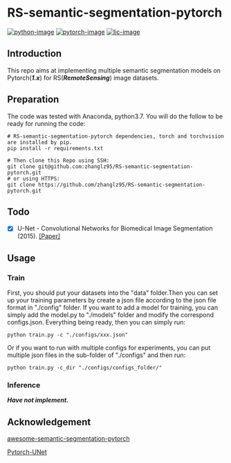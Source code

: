 # RS-semantic-segmentation-pytorch

[![python-image]][python-url]
[![pytorch-image]][pytorch-url]
[![lic-image]][lic-url]

## Introduction
This repo aims at implementing multiple semantic segmentation models on Pytorch(***1.x***) for RS(***RemoteSensing***) image datasets.

## Preparation
The code was tested with Anaconda, python3.7. You will do the follow to be ready for running the code:
```
# RS-semantic-segmentation-pytorch dependencies, torch and torchvision are installed by pip.
pip install -r requirements.txt

# Then clone this Repo using SSH:
git clone git@github.com:zhanglz95/RS-semantic-segmentation-pytorch.git
# or using HTTPS:
git clone https://github.com/zhanglz95/RS-semantic-segmentation-pytorch.git
```
## Todo
- [X] U-Net - Convolutional Networks for Biomedical Image Segmentation (2015). [[Paper]](https://arxiv.org/abs/1505.04597)

## Usage
### Train
First, you should put your datasets into the "data" folder.Then you can set up your training parameters by create a json file according to the json file format in "./config" folder. If you want to add a model for training, you can simply add the model.py to "./models" folder and modify the correspond configs.json. Everything being ready, then you can simply run:
```
python train.py -c "./configs/xxx.json"
```
Or if you want to run with multiple configs for experiments, you can put multiple json files in the sub-folder of "./configs" and then run:
```
python train.py -c_dir "./configs/configs_folder/"
```

### Inference
***Have not implement.***

## Acknowledgement
[awesome-semantic-segmentation-pytorch](https://github.com/Tramac/awesome-semantic-segmentation-pytorch)

[Pytorch-UNet](https://github.com/milesial/Pytorch-UNet)

[python-image]: https://img.shields.io/badge/Python-3.x-ff69b4.svg
[python-url]: https://www.python.org/
[pytorch-image]: https://img.shields.io/badge/PyTorch-1.x-2BAF2B.svg
[pytorch-url]: https://pytorch.org/
[lic-image]: https://img.shields.io/badge/Apache-2.0-blue.svg
[lic-url]: #


